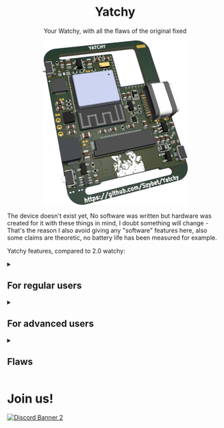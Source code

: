 <h1 align="center">
  Yatchy
</h1>
<p align="center">
  Your Watchy, with all the flaws of the original fixed
</p>

<p float="left" align="middle">
  <img src="/img/Yatchy.png" width="340,5" height="384"/>
</p>

The device doesn't exist yet, No software was written but hardware was created for it with these things in mind, I doubt something will change - That's the reason I also avoid giving any "software" features here, also some claims are theoretic, no battery life has been measured for example.

Yatchy features, compared to 2.0 watchy:

<details>
  <summary><h2>For regular users</h2></summary>

- Heavy increase in battery life, even with the screen updating every minute (The esp32c6 has a riscv lp core, which i connected to the screen, which means the device never really wakes up fully to only update the screen, not only that i fixed sqfmi flaws (Using 2 voltage dividers for example) I also use the external crystal clock for the RTC which means no RTC IC... and many more such things)
- Better buttons, more solid and better clicking experience (The device doesn't exist yet, I will test the buttons, if they will be not as good as I want I will replace them)
- Solid USB-C port (It's THT soldered)
- no more usb compability problems (Because i use native esp32c6 jtag programming)
- better screen connector, no more "reattach your screen" problems
- module (more on it below) but on the default there is a module, which contains flash storage (possible easy updates ever the air, or storage for other things, like books) easy exposed i2c pins (large tht pins) and a RGB diode ;)
- better detection of charging (In software it was hacky on the original watchy, there were problems with it)
- axcelerometer which will allow for more precise gestures, while using the watchy* (more on it later...)
- support for more wireless protocols
- Mouse bites to more easily make your yatchy smaller, of the size of the screen and not the watchy form factor
- TVS diodes, voltage spike protection - which means no more destroyed devices because watchy doesn't follow any usb spec and allows your device to burn down...
- Following all the specs of the various IC's - on the watchy it was just Yolo no capacitors here

</details>

<details>
  <summary><h2>For advanced users</h2></summary>

- A module area, with almost all exposed pins from the esp, power lines, and many gpio pins thanks to the expander IC - The default module has been described above, but you can create your own, increase the capability of you yatchy without modifying everything inside - solar panel module, encoder instead of the button, sd card module, frontlight module, torchlight module, speaker module, microphone module, some environmental sensors. The only limitation is your imagination (And the size of the module)
- the low power core while using the high power core could be used to write portable apps for the yatchy (but we could achieve that with lua anyway I think)
- All the components are newer, still available and produced. Ordering a Yatchy PCB and the parts, soldering them themself is possible and easier than the watchy
Features for advanced users:
- All QFN packages IC's on the board have increased pad sizes, so if you are skilled enough to solder QFN packages, here it will be easier
- I used via teardrops, so more solid traces & pads
- JTAG debugging via usb, yay

</details>

<details>
  <summary><h2>Flaws</h2></summary>

- It's watchy like but not watchy compatible, the size and form factor is the same but the obvious obstacle is USBC, even with it the buttons are different and placed a little off - Solution to it would be probably some glue, cutting off the sqfmi case a bit and it would work, maybe maybe... Whatever, you can order on jlcpcb a nylon case (which is already designed) for a stupid low price, only shipping cost is high.
- The accelerometer I picked was the only one available to me easily. It is different from the previous accelerometer, some features will be missing but some will be new. If that will be a deal breaker for you there are 2 options: the footprints of those axc are almost identical, maybe it's a easy swap? Also you could easily put the old acc on the module area yourself
- It's a 4 layer PCB, so a bit more costly

</details>

# Join us!

<a href="https://discord.gg/6PUmRXZRGD">![Discord Banner 2](https://discord.com/api/guilds/1255774901701312542/widget.png?style=banner2)</a>
